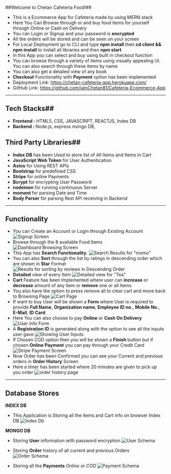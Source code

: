 ##Welcome to Chetan Cafeteria Food!##

-   This is a Ecommerce App for Cafeteria made by using MERN stack
-   Here You Can Browse through or and buy food items for yourself through Online or Cash on Delivery
-   You can Login or Signup and your password is **encrypted**
-   All the orders will be stored and can be seen on your screen
-   For Local Deployment go to CLI and type **npm install** then **cd client && npm install** to install all libraries and then **npm start**
-   In this App you can select and buy using built in checkout function
-   You can browse through a variety of items using visually appealing UI. You can also search through these items by name
-   You can also get a detailed view of any book
-   **Checkout** Functionality with **Payment** option has been implemented
-   Deployment Link: https://chetan-cafeteria-app.herokuapp.com/
-   GitHub Link: https://github.com/jainChetan81/Cafeteria-Ecommerce-App

---

## Tech Stacks##

-   **Frontend :** HTML5, CSS, JAVASCRIPT, REACTJS, Index DB
-   **Backend :** Node.js, express mongo DB,

## Third Party Libraries##

-   **Index DB** has been Used to store list of All Items and Items in Cart
-   **JavaScript Web Token** for User Authentication
-   **Axios** for Using REST APIs
-   **Bootstrap** for predefined CSS
-   **Stripe** for online Payments
-   **Bcrypt** for encrypting User Password
-   **nodemon** for running continuous Server
-   **moment** for parsing Date and Time
-   **Body Parser** for parsing Rest APi receiving in Backend

---

## Functionality

-   You can Create an Account or Login through Existing Account
    ![Signup Screen][1]
-   Browse through the 8 available Food Items
    ![Dashboard Browsing Screen][2]
-   This App has **Search Functionality**.
    ![Search Results for "momo"][3]
-   You can also **Sort** through the list by ratings in descending order which are shown in **Star** Format
    ![Results for sorting by reviews in Descending Order][4]
-   **Detailed** view of every Item
    ![Detailed view for "Tea"][5]
-   **Cart** Feature has been Implemented where user can **increase** or **decrease** amount of any item or **remove** one or all Items
-   You also have the option to press remove all to clear cart and move back to Browsing Page
    ![Cart Page][6]
-   If want to buy User will be shown a **Form** where User is required to provide **Full Name**, **Organization name**, **Employee ID no.**, **Mobile No.**, **E-Mail**, **ID Card**
-   Here You can also choose to pay **Online** or **Cash On Delivery**
    ![User Info Form][7]
-   A **Registration ID** is generated along with the option to see all the inputs user gave
    ![Showing  User Inputs][8]
-   If Chosen COD option then you will be shown a **Finish** button but if chosen **Online Payment** you can pay through your Credit Card
    ![Stripe Payment Screen][9]
-   Now Order has been Confirmed you can see your Current and previous orders in **Order History** Screen
-   Here a timer has been started where 20 minutes are given to pick up you order
    ![order history page][10]

---

## Database Stores

**INDEX DB**

-   This Application is Storing all the items and Cart info on browser Index DB
    ![Index Db][11]

**MONGO DB**

-   Storing **User** information with password encryption
    ![User Schema][12]

-   Storing **Order** history of all current and previous Orders
    ![Order Schema][13]

-   Storing all the **Payments** _Online_ or _COD_
    ![Payment Schema][14]

[1]: https://he-s3.s3.amazonaws.com/media/uploads/1d8d887.png
[2]: https://he-s3.s3.amazonaws.com/media/uploads/58c66c8.png
[3]: https://he-s3.s3.amazonaws.com/media/uploads/6b1602a.png
[4]: https://he-s3.s3.amazonaws.com/media/uploads/8947fc7.png
[5]: https://he-s3.s3.amazonaws.com/media/uploads/a8f9e08.png
[6]: https://he-s3.s3.amazonaws.com/media/uploads/5082ac2.png
[7]: https://he-s3.s3.amazonaws.com/media/uploads/a99c2d2.png
[8]: https://he-s3.s3.amazonaws.com/media/uploads/183da4d.png
[9]: https://he-s3.s3.amazonaws.com/media/uploads/3c3c372.png
[10]: https://he-s3.s3.amazonaws.com/media/uploads/95139ee.png
[11]: https://he-s3.s3.amazonaws.com/media/uploads/2a75365.png
[12]: https://he-s3.s3.amazonaws.com/media/uploads/5641567.png
[13]: https://he-s3.s3.amazonaws.com/media/uploads/e18c767.png
[14]: https://he-s3.s3.amazonaws.com/media/uploads/eda97ba.png
